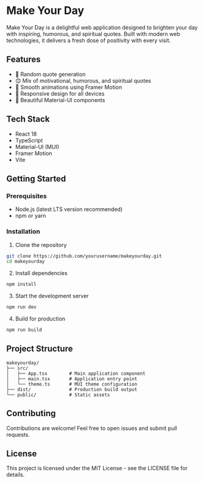 # Make Your Day

Make Your Day is a delightful web application designed to brighten your day with inspiring, humorous, and spiritual quotes. Built with modern web technologies, it delivers a fresh dose of positivity with every visit.

## Features

- 🎯 Random quote generation
- 😊 Mix of motivational, humorous, and spiritual quotes
- 💫 Smooth animations using Framer Motion
- 📱 Responsive design for all devices
- 🎨 Beautiful Material-UI components

## Tech Stack

- React 18
- TypeScript
- Material-UI (MUI)
- Framer Motion
- Vite

## Getting Started

### Prerequisites

- Node.js (latest LTS version recommended)
- npm or yarn

### Installation

1. Clone the repository
```bash
git clone https://github.com/yourusername/makeyourday.git
cd makeyourday
```

2. Install dependencies
```bash
npm install
```

3. Start the development server
```bash
npm run dev
```

4. Build for production
```bash
npm run build
```

## Project Structure

```
makeyourday/
├── src/
│   ├── App.tsx        # Main application component
│   ├── main.tsx       # Application entry point
│   └── theme.ts       # MUI theme configuration
├── dist/              # Production build output
└── public/            # Static assets
```

## Contributing

Contributions are welcome! Feel free to open issues and submit pull requests.

## License

This project is licensed under the MIT License - see the LICENSE file for details.
